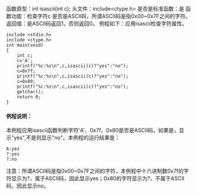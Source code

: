 函数原型：int isascii(int c);
头文件：include<ctype.h>
是否是标准函数：是
函数功能：检查字符c 是否是ASCII码，所谓ASCII码是指0x00~0x7F之间的字符。
返回值：是ASCII码返回1，否则返回0。
例程如下：应用isascii检查字符属性。
```  
include <stdio.h>
include <ctype.h>
int main(void)
{
    int c;
    c='A';
    printf("%c:%s\n",c,isascii(c)?"yes":"no");
    c=0x7f;
    printf("%c:%s\n",c,isascii(c)?"yes":"no");
    c=0x80;
    printf("%c:%s\n",c,isascii(c)?"yes":"no");
    getchar();
    return 0;
}
```
#### 例程说明：
本例程应用isascii函数判断字符'A'、0x7f、0x80是否是ASCII码，如果是，显示"yes",不是则显示"no"。本例程的运行结果是：
```  
A:yes
?:yes
?:no
```
注意：所谓ASCII码是指0x00~0x7F之间的字符，本例程中十六进制数0x7f的字符显示为?，属于ASCII码，因此显示yes；0x80的字符显示为?，不属于ASCII码，因此显示no。